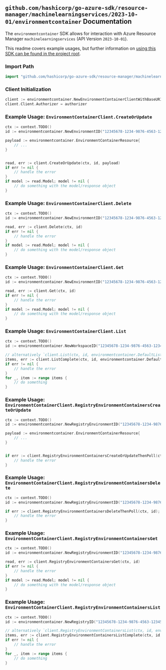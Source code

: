 
## `github.com/hashicorp/go-azure-sdk/resource-manager/machinelearningservices/2023-10-01/environmentcontainer` Documentation

The `environmentcontainer` SDK allows for interaction with Azure Resource Manager `machinelearningservices` (API Version `2023-10-01`).

This readme covers example usages, but further information on [using this SDK can be found in the project root](https://github.com/hashicorp/go-azure-sdk/tree/main/docs).

### Import Path

```go
import "github.com/hashicorp/go-azure-sdk/resource-manager/machinelearningservices/2023-10-01/environmentcontainer"
```


### Client Initialization

```go
client := environmentcontainer.NewEnvironmentContainerClientWithBaseURI("https://management.azure.com")
client.Client.Authorizer = authorizer
```


### Example Usage: `EnvironmentContainerClient.CreateOrUpdate`

```go
ctx := context.TODO()
id := environmentcontainer.NewEnvironmentID("12345678-1234-9876-4563-123456789012", "example-resource-group", "workspaceName", "name")

payload := environmentcontainer.EnvironmentContainerResource{
	// ...
}


read, err := client.CreateOrUpdate(ctx, id, payload)
if err != nil {
	// handle the error
}
if model := read.Model; model != nil {
	// do something with the model/response object
}
```


### Example Usage: `EnvironmentContainerClient.Delete`

```go
ctx := context.TODO()
id := environmentcontainer.NewEnvironmentID("12345678-1234-9876-4563-123456789012", "example-resource-group", "workspaceName", "name")

read, err := client.Delete(ctx, id)
if err != nil {
	// handle the error
}
if model := read.Model; model != nil {
	// do something with the model/response object
}
```


### Example Usage: `EnvironmentContainerClient.Get`

```go
ctx := context.TODO()
id := environmentcontainer.NewEnvironmentID("12345678-1234-9876-4563-123456789012", "example-resource-group", "workspaceName", "name")

read, err := client.Get(ctx, id)
if err != nil {
	// handle the error
}
if model := read.Model; model != nil {
	// do something with the model/response object
}
```


### Example Usage: `EnvironmentContainerClient.List`

```go
ctx := context.TODO()
id := environmentcontainer.NewWorkspaceID("12345678-1234-9876-4563-123456789012", "example-resource-group", "workspaceName")

// alternatively `client.List(ctx, id, environmentcontainer.DefaultListOperationOptions())` can be used to do batched pagination
items, err := client.ListComplete(ctx, id, environmentcontainer.DefaultListOperationOptions())
if err != nil {
	// handle the error
}
for _, item := range items {
	// do something
}
```


### Example Usage: `EnvironmentContainerClient.RegistryEnvironmentContainersCreateOrUpdate`

```go
ctx := context.TODO()
id := environmentcontainer.NewRegistryEnvironmentID("12345678-1234-9876-4563-123456789012", "example-resource-group", "registryName", "environmentName")

payload := environmentcontainer.EnvironmentContainerResource{
	// ...
}


if err := client.RegistryEnvironmentContainersCreateOrUpdateThenPoll(ctx, id, payload); err != nil {
	// handle the error
}
```


### Example Usage: `EnvironmentContainerClient.RegistryEnvironmentContainersDelete`

```go
ctx := context.TODO()
id := environmentcontainer.NewRegistryEnvironmentID("12345678-1234-9876-4563-123456789012", "example-resource-group", "registryName", "environmentName")

if err := client.RegistryEnvironmentContainersDeleteThenPoll(ctx, id); err != nil {
	// handle the error
}
```


### Example Usage: `EnvironmentContainerClient.RegistryEnvironmentContainersGet`

```go
ctx := context.TODO()
id := environmentcontainer.NewRegistryEnvironmentID("12345678-1234-9876-4563-123456789012", "example-resource-group", "registryName", "environmentName")

read, err := client.RegistryEnvironmentContainersGet(ctx, id)
if err != nil {
	// handle the error
}
if model := read.Model; model != nil {
	// do something with the model/response object
}
```


### Example Usage: `EnvironmentContainerClient.RegistryEnvironmentContainersList`

```go
ctx := context.TODO()
id := environmentcontainer.NewRegistryID("12345678-1234-9876-4563-123456789012", "example-resource-group", "registryName")

// alternatively `client.RegistryEnvironmentContainersList(ctx, id, environmentcontainer.DefaultRegistryEnvironmentContainersListOperationOptions())` can be used to do batched pagination
items, err := client.RegistryEnvironmentContainersListComplete(ctx, id, environmentcontainer.DefaultRegistryEnvironmentContainersListOperationOptions())
if err != nil {
	// handle the error
}
for _, item := range items {
	// do something
}
```
